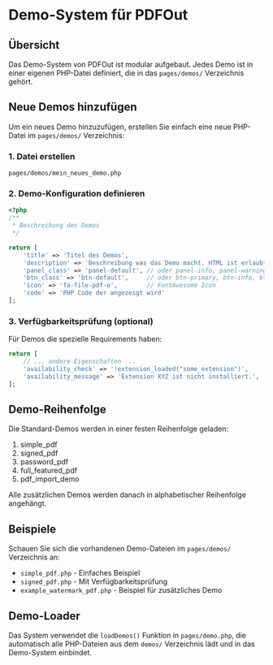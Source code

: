 # Demo-System für PDFOut

## Übersicht

Das Demo-System von PDFOut ist modular aufgebaut. Jedes Demo ist in einer eigenen PHP-Datei definiert, die in das `pages/demos/` Verzeichnis gehört.

## Neue Demos hinzufügen

Um ein neues Demo hinzuzufügen, erstellen Sie einfach eine neue PHP-Datei im `pages/demos/` Verzeichnis:

### 1. Datei erstellen
```
pages/demos/mein_neues_demo.php
```

### 2. Demo-Konfiguration definieren
```php
<?php
/**
 * Beschreibung des Demos
 */

return [
    'title' => 'Titel des Demos',
    'description' => 'Beschreibung was das Demo macht. HTML ist erlaubt.',
    'panel_class' => 'panel-default', // oder panel-info, panel-warning, panel-danger
    'btn_class' => 'btn-default',     // oder btn-primary, btn-info, btn-warning, btn-danger  
    'icon' => 'fa-file-pdf-o',        // FontAwesome Icon
    'code' => 'PHP Code der angezeigt wird'
];
```

### 3. Verfügbarkeitsprüfung (optional)
Für Demos die spezielle Requirements haben:

```php
return [
    // ... andere Eigenschaften ...
    'availability_check' => '!extension_loaded("some_extension")',
    'availability_message' => 'Extension XYZ ist nicht installiert.',
];
```

## Demo-Reihenfolge

Die Standard-Demos werden in einer festen Reihenfolge geladen:
1. simple_pdf
2. signed_pdf  
3. password_pdf
4. full_featured_pdf
5. pdf_import_demo

Alle zusätzlichen Demos werden danach in alphabetischer Reihenfolge angehängt.

## Beispiele

Schauen Sie sich die vorhandenen Demo-Dateien im `pages/demos/` Verzeichnis an:

- `simple_pdf.php` - Einfaches Beispiel
- `signed_pdf.php` - Mit Verfügbarkeitsprüfung  
- `example_watermark_pdf.php` - Beispiel für zusätzliches Demo

## Demo-Loader

Das System verwendet die `loadDemos()` Funktion in `pages/demo.php`, die automatisch alle PHP-Dateien aus dem `demos/` Verzeichnis lädt und in das Demo-System einbindet.